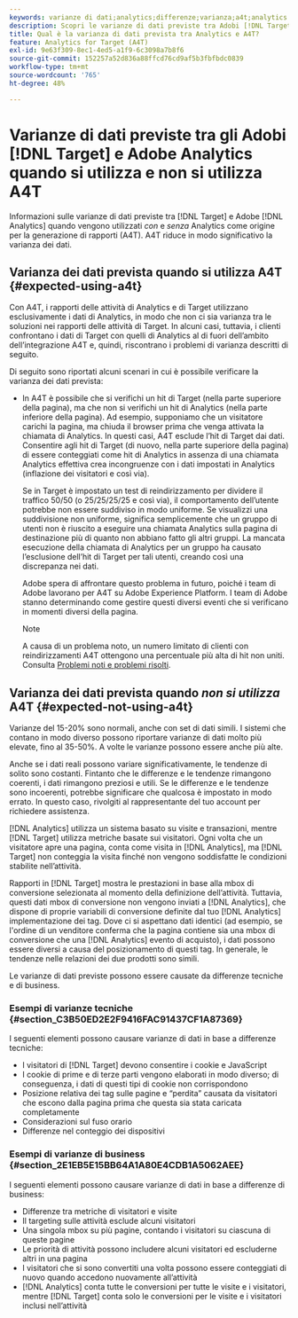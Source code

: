 ```yaml
---
keywords: varianze di dati;analytics;differenze;varianza;a4t;analytics for target;analytics come origine per la generazione di rapporti;discrepanze;discrepanza
description: Scopri le varianze di dati previste tra Adobi [!DNL Target] e Analytics quando non si utilizza Analytics per [!DNL Target] (A4T), che elimina completamente la varianza dei dati.
title: Qual è la varianza di dati prevista tra Analytics e A4T?
feature: Analytics for Target (A4T)
exl-id: 9e63f309-8ec1-4ed5-a1f9-6c3098a7b8f6
source-git-commit: 152257a52d836a88ffcd76cd9af5b3fbfbdc0839
workflow-type: tm+mt
source-wordcount: '765'
ht-degree: 48%

---
```


# Varianze di dati previste tra gli Adobi [!DNL Target] e Adobe Analytics quando si utilizza e non si utilizza A4T

Informazioni sulle varianze di dati previste tra [!DNL Target] e Adobe [!DNL Analytics] quando vengono utilizzati *con* e *senza* Analytics come origine per la generazione di rapporti (A4T). A4T riduce in modo significativo la varianza dei dati.

## Varianza dei dati prevista quando si utilizza A4T {#expected-using-a4t}

Con A4T, i rapporti delle attività di Analytics e di Target utilizzano esclusivamente i dati di Analytics, in modo che non ci sia varianza tra le soluzioni nei rapporti delle attività di Target. In alcuni casi, tuttavia, i clienti confrontano i dati di Target con quelli di Analytics al di fuori dell’ambito dell’integrazione A4T e, quindi, riscontrano i problemi di varianza descritti di seguito.

Di seguito sono riportati alcuni scenari in cui è possibile verificare la varianza dei dati prevista:

* In A4T è possibile che si verifichi un hit di Target (nella parte superiore della pagina), ma che non si verifichi un hit di Analytics (nella parte inferiore della pagina). Ad esempio, supponiamo che un visitatore carichi la pagina, ma chiuda il browser prima che venga attivata la chiamata di Analytics. In questi casi, A4T esclude l’hit di Target dai dati. Consentire agli hit di Target (di nuovo, nella parte superiore della pagina) di essere conteggiati come hit di Analytics in assenza di una chiamata Analytics effettiva crea incongruenze con i dati impostati in Analytics (inflazione dei visitatori e così via).

   Se in Target è impostato un test di reindirizzamento per dividere il traffico 50/50 (o 25/25/25/25 e così via), il comportamento dell’utente potrebbe non essere suddiviso in modo uniforme. Se visualizzi una suddivisione non uniforme, significa semplicemente che un gruppo di utenti non è riuscito a eseguire una chiamata Analytics sulla pagina di destinazione più di quanto non abbiano fatto gli altri gruppi. La mancata esecuzione della chiamata di Analytics per un gruppo ha causato l’esclusione dell’hit di Target per tali utenti, creando così una discrepanza nei dati.

   Adobe spera di affrontare questo problema in futuro, poiché i team di Adobe lavorano per A4T su Adobe Experience Platform. I team di Adobe stanno determinando come gestire questi diversi eventi che si verificano in momenti diversi della pagina.

   >[!NOTE]
   >
   >A causa di un problema noto, un numero limitato di clienti con reindirizzamenti A4T ottengono una percentuale più alta di hit non uniti. Consulta [Problemi noti e problemi risolti](/help/main/r-release-notes/known-issues-resolved-issues.md#redirect).

## Varianza dei dati prevista quando *non si utilizza* A4T {#expected-not-using-a4t}

Varianze del 15-20% sono normali, anche con set di dati simili. I sistemi che contano in modo diverso possono riportare varianze di dati molto più elevate, fino al 35-50%. A volte le varianze possono essere anche più alte.

Anche se i dati reali possono variare significativamente, le tendenze di solito sono costanti. Fintanto che le differenze e le tendenze rimangono coerenti, i dati rimangono preziosi e utili. Se le differenze e le tendenze sono incoerenti, potrebbe significare che qualcosa è impostato in modo errato. In questo caso, rivolgiti al rappresentante del tuo account per richiedere assistenza.

[!DNL Analytics] utilizza un sistema basato su visite e transazioni, mentre [!DNL Target] utilizza metriche basate sui visitatori. Ogni volta che un visitatore apre una pagina, conta come visita in [!DNL Analytics], ma [!DNL Target] non conteggia la visita finché non vengono soddisfatte le condizioni stabilite nell’attività.

Rapporti in [!DNL Target] mostra le prestazioni in base alla mbox di conversione selezionata al momento della definizione dell’attività. Tuttavia, questi dati mbox di conversione non vengono inviati a [!DNL Analytics], che dispone di proprie variabili di conversione definite dal tuo [!DNL Analytics] implementazione dei tag. Dove ci si aspettano dati identici (ad esempio, se l&#39;ordine di un venditore conferma che la pagina contiene sia una mbox di conversione che una [!DNL Analytics] evento di acquisto), i dati possono essere diversi a causa del posizionamento di questi tag. In generale, le tendenze nelle relazioni dei due prodotti sono simili.

Le varianze di dati previste possono essere causate da differenze tecniche e di business.

### Esempi di varianze tecniche {#section_C3B50ED2E2F9416FAC91437CF1A87369}

I seguenti elementi possono causare varianze di dati in base a differenze tecniche:

* I visitatori di [!DNL Target] devono consentire i cookie e JavaScript
* I cookie di prime e di terze parti vengono elaborati in modo diverso; di conseguenza, i dati di questi tipi di cookie non corrispondono
* Posizione relativa dei tag sulle pagine e “perdita” causata da visitatori che escono dalla pagina prima che questa sia stata caricata completamente
* Considerazioni sul fuso orario
* Differenze nel conteggio dei dispositivi

### Esempi di varianze di business {#section_2E1EB5E15BB64A1A80E4CDB1A5062AEE}

I seguenti elementi possono causare varianze di dati in base a differenze di business:

* Differenze tra metriche di visitatori e visite
* Il targeting sulle attività esclude alcuni visitatori
* Una singola mbox su più pagine, contando i visitatori su ciascuna di queste pagine
* Le priorità di attività possono includere alcuni visitatori ed escluderne altri in una pagina
* I visitatori che si sono convertiti una volta possono essere conteggiati di nuovo quando accedono nuovamente all’attività
* [!DNL Analytics] conta tutte le conversioni per tutte le visite e i visitatori, mentre [!DNL Target] conta solo le conversioni per le visite e i visitatori inclusi nell’attività
